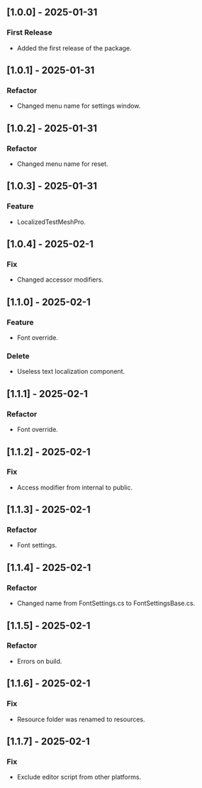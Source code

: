 ## [1.0.0] - 2025-01-31
### First Release
- Added the first release of the package.
## [1.0.1] - 2025-01-31
### Refactor
- Changed menu name for settings window.
## [1.0.2] - 2025-01-31
### Refactor
- Changed menu name for reset.
## [1.0.3] - 2025-01-31
### Feature
- LocalizedTestMeshPro.
## [1.0.4] - 2025-02-1
### Fix
- Changed accessor modifiers.
## [1.1.0] - 2025-02-1
### Feature
- Font override.
### Delete
- Useless text localization component.
## [1.1.1] - 2025-02-1
### Refactor
- Font override.
## [1.1.2] - 2025-02-1
### Fix
- Access modifier from internal to public.
## [1.1.3] - 2025-02-1
### Refactor
- Font settings.
## [1.1.4] - 2025-02-1
### Refactor
- Changed name from FontSettings.cs to FontSettingsBase.cs.
## [1.1.5] - 2025-02-1
### Refactor
- Errors on build.
## [1.1.6] - 2025-02-1
### Fix
- Resource folder was renamed to resources.
## [1.1.7] - 2025-02-1
### Fix
- Exclude editor script from other platforms.
